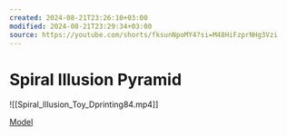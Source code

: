 ```yaml
---
created: 2024-08-21T23:26:10+03:00
modified: 2024-08-21T23:29:34+03:00
source: https://youtube.com/shorts/fksunNpoMY4?si=M48HiFzprNHg3Vzi
---
```


# Spiral Illusion Pyramid

![[Spiral_Illusion_Toy_Dprinting84.mp4]]

[Model](https://makerworld.com/models/513202)